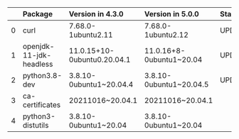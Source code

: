 <!-- markdown-link-check-disable -->

|    | Package                 | Version in 4.3.0            | Version in 5.0.0         | Status   |
|---:|:------------------------|:----------------------------|:-------------------------|:---------|
|  0 | curl                    | 7.68.0-1ubuntu2.11          | 7.68.0-1ubuntu2.12       | UPDATED  |
|  1 | openjdk-11-jdk-headless | 11.0.15+10-0ubuntu0.20.04.1 | 11.0.16+8-0ubuntu1~20.04 | UPDATED  |
|  2 | python3.8-dev           | 3.8.10-0ubuntu1~20.04.4     | 3.8.10-0ubuntu1~20.04.5  | UPDATED  |
|  3 | ca-certificates         | 20211016~20.04.1            | 20211016~20.04.1         |          |
|  4 | python3-distutils       | 3.8.10-0ubuntu1~20.04       | 3.8.10-0ubuntu1~20.04    |          |